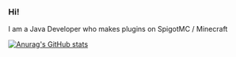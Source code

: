 ### Hi!

I am a Java Developer who makes plugins on SpigotMC / Minecraft

[![Anurag's GitHub stats](https://github-readme-stats.vercel.app/api?username=OllieJW?theme=dark)](https://github.com/anuraghazra/github-readme-stats)
